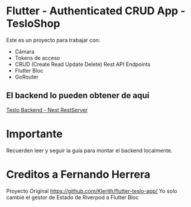 # Flutter - Authenticated CRUD App - TesloShop

Este es un proyecto para trabajar con:

* Cámara
* Tokens de acceso
* CRUD (Create Read Update Delete) Rest API Endpoints
* Flutter Bloc
* GoRouter


## El backend lo pueden obtener de aquí

[Teslo Backend - Nest RestServer](https://hub.docker.com/repository/docker/klerith/flutter-backend-teslo-shop/general)

# Importante
Recuerden leer y seguir la guía para montar el backend localmente.


# Creditos a Fernando Herrera
Proyecto Original https://github.com/Klerith/flutter-teslo-app/
Yo solo cambie el gestor de Estado de Riverpod a Flutter Bloc 


